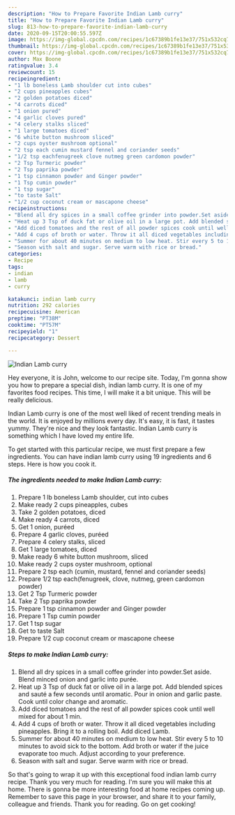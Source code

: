 ```yaml
---
description: "How to Prepare Favorite Indian Lamb curry"
title: "How to Prepare Favorite Indian Lamb curry"
slug: 813-how-to-prepare-favorite-indian-lamb-curry
date: 2020-09-15T20:00:55.597Z
image: https://img-global.cpcdn.com/recipes/1c67389b1fe13e37/751x532cq70/indian-lamb-curry-recipe-main-photo.jpg
thumbnail: https://img-global.cpcdn.com/recipes/1c67389b1fe13e37/751x532cq70/indian-lamb-curry-recipe-main-photo.jpg
cover: https://img-global.cpcdn.com/recipes/1c67389b1fe13e37/751x532cq70/indian-lamb-curry-recipe-main-photo.jpg
author: Max Boone
ratingvalue: 3.4
reviewcount: 15
recipeingredient:
- "1 lb boneless Lamb shoulder cut into cubes"
- "2 cups pineapples cubes"
- "2 golden potatoes diced"
- "4 carrots diced"
- "1 onion pured"
- "4 garlic cloves pured"
- "4 celery stalks sliced"
- "1 large tomatoes diced"
- "6 white button mushroom sliced"
- "2 cups oyster mushroom optional"
- "2 tsp each cumin mustard fennel and coriander seeds"
- "1/2 tsp eachfenugreek clove nutmeg green cardomon powder"
- "2 Tsp Turmeric powder"
- "2 Tsp paprika powder"
- "1 tsp cinnamon powder and Ginger powder"
- "1 Tsp cumin powder"
- "1 tsp sugar"
- "to taste Salt"
- "1/2 cup coconut cream or mascapone cheese"
recipeinstructions:
- "Blend all dry spices in a small coffee grinder into powder.Set aside. Blend minced onion and garlic into purée."
- "Heat up 3 Tsp of duck fat or olive oil in a large pot. Add blended spices and sauté a few seconds until aromatic. Pour in onion and garlic paste. Cook until color change and aromatic."
- "Add diced tomatoes and the rest of all powder spices cook until well mixed for about 1 min."
- "Add 4 cups of broth or water. Throw it all diced vegetables including pineapples. Bring it to a rolling boil. Add diced Lamb."
- "Summer for about 40 minutes on medium to low heat. Stir every 5 to 10 minutes to avoid sick to the bottom. Add broth or water if the juice evaporate too much. Adjust according to your preference."
- "Season with salt and sugar. Serve warm with rice or bread."
categories:
- Recipe
tags:
- indian
- lamb
- curry

katakunci: indian lamb curry 
nutrition: 292 calories
recipecuisine: American
preptime: "PT38M"
cooktime: "PT57M"
recipeyield: "1"
recipecategory: Dessert

---
```



![Indian Lamb curry](https://img-global.cpcdn.com/recipes/1c67389b1fe13e37/751x532cq70/indian-lamb-curry-recipe-main-photo.jpg)

Hey everyone, it is John, welcome to our recipe site. Today, I'm gonna show you how to prepare a special dish, indian lamb curry. It is one of my favorites food recipes. This time, I will make it a bit unique. This will be really delicious.

Indian Lamb curry is one of the most well liked of recent trending meals in the world. It is enjoyed by millions every day. It's easy, it is fast, it tastes yummy. They're nice and they look fantastic. Indian Lamb curry is something which I have loved my entire life.




To get started with this particular recipe, we must first prepare a few ingredients. You can have indian lamb curry using 19 ingredients and 6 steps. Here is how you cook it.

<!--inarticleads1-->

##### The ingredients needed to make Indian Lamb curry:

1. Prepare 1 lb boneless Lamb shoulder, cut into cubes
1. Make ready 2 cups pineapples, cubes
1. Take 2 golden potatoes, diced
1. Make ready 4 carrots, diced
1. Get 1 onion, puréed
1. Prepare 4 garlic cloves, puréed
1. Prepare 4 celery stalks, sliced
1. Get 1 large tomatoes, diced
1. Make ready 6 white button mushroom, sliced
1. Make ready 2 cups oyster mushroom, optional
1. Prepare 2 tsp each (cumin, mustard, fennel and coriander seeds)
1. Prepare 1/2 tsp each(fenugreek, clove, nutmeg, green cardomon powder)
1. Get 2 Tsp Turmeric powder
1. Take 2 Tsp paprika powder
1. Prepare 1 tsp cinnamon powder and Ginger powder
1. Prepare 1 Tsp cumin powder
1. Get 1 tsp sugar
1. Get to taste Salt
1. Prepare 1/2 cup coconut cream or mascapone cheese




<!--inarticleads2-->

##### Steps to make Indian Lamb curry:

1. Blend all dry spices in a small coffee grinder into powder.Set aside. Blend minced onion and garlic into purée.
1. Heat up 3 Tsp of duck fat or olive oil in a large pot. Add blended spices and sauté a few seconds until aromatic. Pour in onion and garlic paste. Cook until color change and aromatic.
1. Add diced tomatoes and the rest of all powder spices cook until well mixed for about 1 min.
1. Add 4 cups of broth or water. Throw it all diced vegetables including pineapples. Bring it to a rolling boil. Add diced Lamb.
1. Summer for about 40 minutes on medium to low heat. Stir every 5 to 10 minutes to avoid sick to the bottom. Add broth or water if the juice evaporate too much. Adjust according to your preference.
1. Season with salt and sugar. Serve warm with rice or bread.




So that's going to wrap it up with this exceptional food indian lamb curry recipe. Thank you very much for reading. I'm sure you will make this at home. There is gonna be more interesting food at home recipes coming up. Remember to save this page in your browser, and share it to your family, colleague and friends. Thank you for reading. Go on get cooking!
